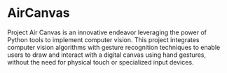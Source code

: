 # AirCanvas
Project Air Canvas is an innovative endeavor leveraging the power of Python tools to implement computer vision. This project integrates computer vision algorithms with gesture recognition techniques to enable users to draw and interact with a digital canvas using hand gestures, without the need for physical touch or specialized input devices.

